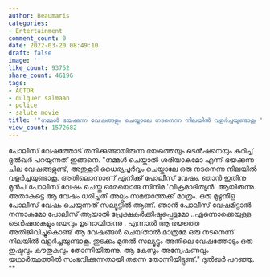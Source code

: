 ```yaml
---
author: Beaumaris
categories:
- Entertainment
comment_count: 0
date: 2022-03-20 08:49:10
draft: false
image: ''
like_count: 93752
share_count: 46196
tags:
- ACTOR
- dulquer salmaan
- police
- salute movie
title: '"നമ്മൾ ഭയക്കുന്ന വേഷങ്ങളും ചെയ്താലേ നടനെന്ന നിലയിൽ വളർച്ചയുണ്ടാകൂ "'
view_count: 1572682
---
```


പോലീസ് വേഷത്തോട് തനിക്കുണ്ടായിരുന്ന ഭയത്തെയും ടെൻഷനെയും കുറിച്ച് ദുൽഖർ പറയുന്നത് ഇങ്ങനെ. "നമ്മൾ ചെയ്താൽ ശരിയാകുമോ എന്ന് ഭയക്കുന്ന ചില വേഷങ്ങളുണ്ട്, അതുകൂടി ധൈര്യപൂർവ്വം ചെയ്താലേ ഒരു നടനെന്ന നിലയിൽ വളർച്ചയുണ്ടാകൂ. അതിലൊന്നാണ് എനിക്ക് പോലീസ് വേഷം. ഞാൻ ഇതിനു മുൻപ് പോലീസ് വേഷം ചെയ്ത ഒരേയൊരു സിനിമ 'വിക്രമാദിത്യൻ' ആയിരുന്നു. അതാകട്ടെ ആ വേഷം ധരിച്ചത് അല്പം സമയത്തേക്ക് മാത്രം. ഒരു മുഴുനീള പോലീസ് വേഷം ചെയുന്നത് സല്യൂട്ടിൽ ആണ്. ഞാൻ പോലീസ് വേഷമിട്ടാൽ നന്നാകുമോ പോലീസ് ആയാൽ പ്രേക്ഷകർക്കിഷ്ടപ്പെടുമോ ..എന്നൊക്കെയുള്ള ടെൻഷനുകളും ഭയവും ഉണ്ടായിരുന്നു . എന്നാൽ ആ ഭയത്തെ അതിജീവിച്ചുകൊണ്ട് ആ വേഷങ്ങൾ ചെയ്‌താൽ മാത്രമേ ഒരു നടനെന്ന് നിലയിൽ വളർച്ചയുണ്ടാകൂ. തുടക്കം മുതൽ സല്യൂട്ടും അതിലെ വേഷത്തോടും ഒരു ഇഷ്ടവും കൗതുകവും തോന്നിയിരുന്നു. ആ കേസും അന്വേഷണവും യഥാർത്ഥത്തിൽ സംഭവിക്കുന്നതായി തന്നെ തോന്നിയിട്ടുണ്ട്." ദുൽഖർ പറഞ്ഞു. **